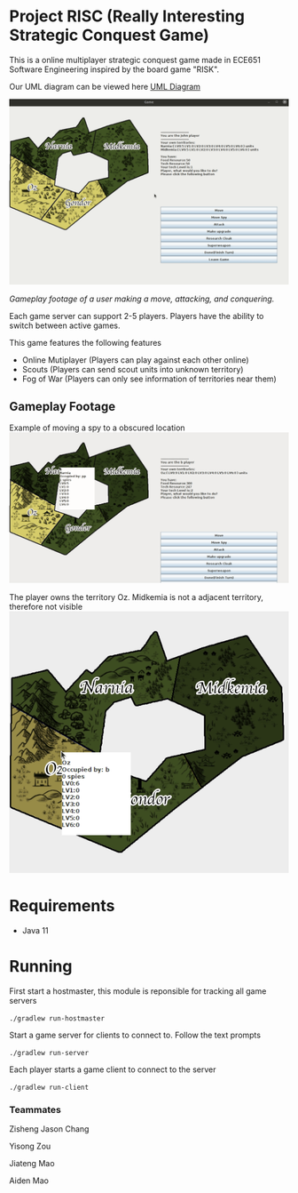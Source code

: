 # Project RISC (Really Interesting Strategic Conquest Game)
This is a online multiplayer strategic conquest game made in ECE651 Software Engineering inspired by the board game "RISK". 

Our UML diagram can be viewed here [UML Diagram](https://docs.google.com/drawings/d/1ES76J9AJ3MGDxcjzBDHp8wPLWJiUc8oNKI2NgELMtjI/edit?usp=sharing)

![Gameplay footage](https://github.com/jzisheng/project-risc/blob/master/images/gameplay.gif)

*Gameplay footage of a user making a move, attacking, and conquering.*

Each game server can support 2-5 players. Players have the ability to switch between active games.

This game features the following features
* Online Mutiplayer (Players can play against each other online)
* Scouts (Players can send scout units into unknown territory)
* Fog of War (Players can only see information of territories near them)


## Gameplay Footage
Example of moving a spy to a obscured location
![Scouts and spies](https://github.com/jzisheng/project-risc/blob/master/images/spy.gif)

The player owns the territory Oz. Midkemia is not a adjacent territory, therefore not visible
![Fog of war example](https://github.com/jzisheng/project-risc/blob/master/images/fog-of-war.gif)

# Requirements
* Java 11

# Running

First start a hostmaster, this module is reponsible for tracking all game servers

`./gradlew run-hostmaster`

Start a game server for clients to connect to. Follow the text prompts

`./gradlew run-server`


Each player starts a game client to connect to the server

`./gradlew run-client`

### Teammates
Zisheng Jason Chang

Yisong Zou

Jiateng Mao

Aiden Mao
